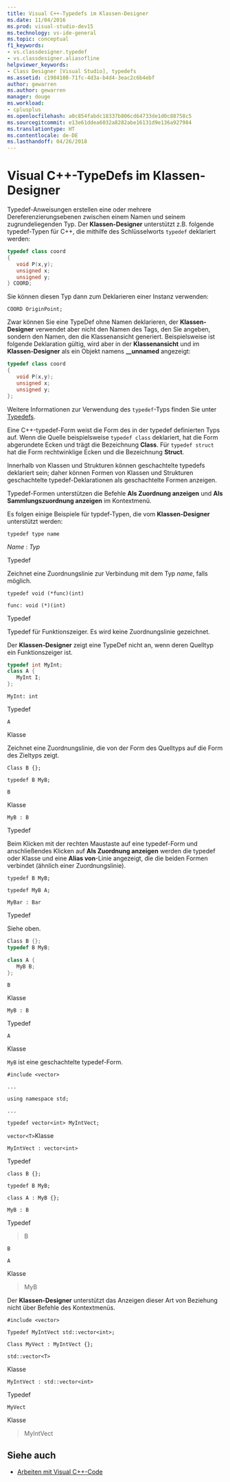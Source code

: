 ```yaml
---
title: Visual C++-Typedefs im Klassen-Designer
ms.date: 11/04/2016
ms.prod: visual-studio-dev15
ms.technology: vs-ide-general
ms.topic: conceptual
f1_keywords:
- vs.classdesigner.typedef
- vs.classdesigner.aliasofline
helpviewer_keywords:
- Class Designer [Visual Studio], typedefs
ms.assetid: c1984108-71fc-4d3a-b4d4-3eac2c6b4ebf
author: gewarren
ms.author: gewarren
manager: douge
ms.workload:
- cplusplus
ms.openlocfilehash: a0c854fabdc18337b806cd64733de1d0c88758c5
ms.sourcegitcommit: e13e61ddea6032a8282abe16131d9e136a927984
ms.translationtype: HT
ms.contentlocale: de-DE
ms.lasthandoff: 04/26/2018
---
```

# <a name="visual-c-typedefs-in-class-designer"></a>Visual C++-TypeDefs im Klassen-Designer

Typedef-Anweisungen erstellen eine oder mehrere Dereferenzierungsebenen zwischen einem Namen und seinem zugrundeliegenden Typ. Der **Klassen-Designer** unterstützt z.B. folgende typedef-Typen für C++, die mithilfe des Schlüsselworts `typedef` deklariert werden:

```cpp
typedef class coord
{
   void P(x,y);
   unsigned x;
   unsigned y;
} COORD;
```

Sie können diesen Typ dann zum Deklarieren einer Instanz verwenden:

`COORD OriginPoint;`

Zwar können Sie eine TypeDef ohne Namen deklarieren, der **Klassen-Designer** verwendet aber nicht den Namen des Tags, den Sie angeben, sondern den Namen, den die Klassenansicht generiert. Beispielsweise ist folgende Deklaration gültig, wird aber in der **Klassenansicht** und im **Klassen-Designer** als ein Objekt namens **__unnamed** angezeigt:

```cpp
typedef class coord
{
   void P(x,y);
   unsigned x;
   unsigned y;
};
```

Weitere Informationen zur Verwendung des `typedef`-Typs finden Sie unter [Typedefs](/cpp/aliases-and-typedefs-cpp#typedefs).

Eine C++-typedef-Form weist die Form des in der typedef definierten Typs auf. Wenn die Quelle beispielsweise `typedef class` deklariert, hat die Form abgerundete Ecken und trägt die Bezeichnung **Class**. Für `typedef struct` hat die Form rechtwinklige Ecken und die Bezeichnung **Struct**.

Innerhalb von Klassen und Strukturen können geschachtelte typedefs deklariert sein; daher können Formen von Klassen und Strukturen geschachtelte typedef-Deklarationen als geschachtelte Formen anzeigen.

Typedef-Formen unterstützen die Befehle **Als Zuordnung anzeigen** und **Als Sammlungszuordnung anzeigen** im Kontextmenü.

Es folgen einige Beispiele für typdef-Typen, die vom **Klassen-Designer** unterstützt werden:

`typedef type name`

*Name* : *Typ*

Typedef

Zeichnet eine Zuordnungslinie zur Verbindung mit dem Typ *name*, falls möglich.

`typedef void (*func)(int)`

`func: void (*)(int)`

Typedef

Typedef für Funktionszeiger. Es wird keine Zuordnungslinie gezeichnet.

Der **Klassen-Designer** zeigt eine TypeDef nicht an, wenn deren Quelltyp ein Funktionszeiger ist.

```cpp
typedef int MyInt;
class A {
   MyInt I;
};
```

`MyInt: int`

Typedef

`A`

Klasse

Zeichnet eine Zuordnungslinie, die von der Form des Quelltyps auf die Form des Zieltyps zeigt.

`Class B {};`

`typedef B MyB;`

`B`

Klasse

`MyB : B`

Typedef

Beim Klicken mit der rechten Maustaste auf eine typedef-Form und anschließendes Klicken auf **Als Zuordnung anzeigen** werden die typedef oder Klasse und eine **Alias von**-Linie angezeigt, die die beiden Formen verbindet (ähnlich einer Zuordnungslinie).

`typedef B MyB;`

`typedef MyB A;`

`MyBar : Bar`

Typedef

Siehe oben.

```cpp
Class B {};
typedef B MyB;

class A {
   MyB B;
};
```

`B`

Klasse

`MyB : B`

Typedef

`A`

Klasse

`MyB` ist eine geschachtelte typedef-Form.

`#include <vector>`

`...`

`using namespace std;`

`...`

`typedef vector<int> MyIntVect;`

`vector<T>`Klasse

`MyIntVect : vector<int>`

Typedef

`class B {};`

`typedef B MyB;`

`class A : MyB {};`

`MyB : B`

Typedef

> B

`B`

`A`

Klasse

> MyB

Der **Klassen-Designer** unterstützt das Anzeigen dieser Art von Beziehung nicht über Befehle des Kontextmenüs.

`#include <vector>`

`Typedef MyIntVect std::vector<int>;`

`Class MyVect : MyIntVect {};`

`std::vector<T>`

Klasse

`MyIntVect : std::vector<int>`

Typedef

`MyVect`

Klasse

> MyIntVect

## <a name="see-also"></a>Siehe auch

- [Arbeiten mit Visual C++-Code](working-with-visual-cpp-code.md)
